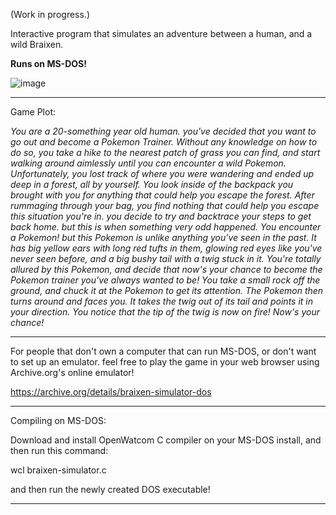 (Work in progress.)

Interactive program that simulates an adventure between a human, and a wild Braixen.

**Runs on MS-DOS!**

![image](https://github.com/user-attachments/assets/e28af4fc-79d7-4c80-9dde-d07e8248d602)

_______________________________________________________________________________________________

Game Plot: 

*You are a 20-something year old human. you've decided that you want to go out and become a Pokemon Trainer.
Without any knowledge on how to do so, you take a hike to the nearest patch of grass you can find, and start walking around aimlessly until you can encounter a wild Pokemon.
Unfortunately, you lost track of where you were wandering and ended up deep in a forest, all by yourself. You look inside of the backpack you brought with you for anything that could help you escape the forest.
After rummaging through your bag, you find nothing that could help you escape this situation you're in. you decide to try and backtrace your steps to get back home. but this is when something very odd happened.
You encounter a Pokemon! but this Pokemon is unlike anything you've seen in the past.
It has big yellow ears with long red tufts in them, glowing red eyes like you've never seen before, and a big bushy tail with a twig stuck in it.
You're totally allured by this Pokemon, and decide that now's your chance to become the Pokemon trainer you've always wanted to be!
You take a small rock off the ground, and chuck it at the Pokemon to get its attention.
The Pokemon then turns around and faces you. It takes the twig out of its tail and points it in your direction. You notice that the tip of the twig is now on fire! Now's your chance!*

_______________________________________________________________________________________________

For people that don't own a computer that can run MS-DOS, or don't want to set up an emulator. feel free to play the game in your web browser using Archive.org's online emulator!

https://archive.org/details/braixen-simulator-dos

_______________________________________________________________________________________________

Compiling on MS-DOS:

Download and install OpenWatcom C compiler on your MS-DOS install, and then run this command:

wcl braixen-simulator.c

and then run the newly created DOS executable!

_______________________________________________________________________________________________
